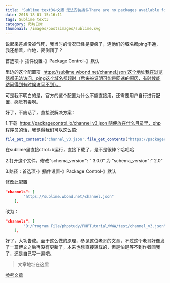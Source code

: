 ```yaml
---
title: 'Sublime text3中文版 无法安装插件There are no packages available for installation问题的解决'
date: 2018-18-01 15:16:11
tags: Sublime text3
category: 爬坑日常
thumbnail: /images/postsimages/sublime.svg
---
```


说起来差点没被气死，我当时的情况已经是要疯了，连他们的域名都ping不通，我还想着，咋地，要倒闭了？

首选项-》插件设置-》Package Control-》默认

里边的这个配置项  https://sublime.wbond.net/channel.json 这个地址我在浏览器都无法访问，ping这个域名都超时（后来被证明可能是网速的原因，有时候能访问得到有时候访问不到）。

可是我不明白的是，官方的这个配置为什么不能直接用，还需要用户自行进行配置，感觉有毒啊。

好了，不废话了，直接说解决方案：

1.下载  https://packagecontrol.io/channel_v3.json 随便放在什么目录里，php程序员的话，我觉得我们可以这么搞:

```php
file_put_contents('channel_v3.json',file_get_contents("https://packagecontrol.io/channel_v3.json"));
```


在sublime里直接ctrol+b运行，直接下载了，是不是很棒？哈哈哈

2.打开这个文件，修改"schema_version": " 3.0.0" 为 "schema_version":" 2.0"

3.路径：首选项-》插件设置-》Package Control-》默认

修改此配置
```JSON
"channels": [
		"https://sublime.wbond.net/channel.json"
	],
```
改为：
```JSON
"channels": [
		"D:/Program File/phpstudy/PHPTutorial/WWW/test/channel_v3.json"
	],
```


好了，大功告成。至于这么做的原理，参见这位老哥的文章，不过这个老哥好像发了一篇博文之后再没有更新了，本来也想直接转载的，但是怕是等不到作者回我了，还是自己写一遍吧。

> 文章地址在这里

[参考文章](https://blog.csdn.net/qiangweiyan/article/details/79117641)
